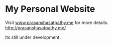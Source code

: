 # My Personal Website
Visit www.prasanshasatpathy.me for more details.
http://prasanshasatpathy.me/


Its still under development.
